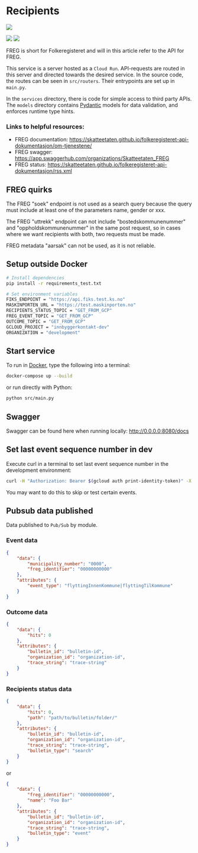# Recipients
[![](https://img.shields.io/badge/Python-a?style=flat&logo=python&label=Code&color=3776AB&logoColor=ffffff)](https://www.python.org/)

[![](https://img.shields.io/badge/Docker-a?style=flat&logo=docker&label=Container&color=2496ED&logoColor=ffffff)](https://www.docker.com/)
[![](https://img.shields.io/badge/Swagger-a?style=flat&logo=swagger&label=Documentation&color=85EA2D&logoColor=ffffff)](https://swagger.io/)

FREG is short for Folkeregisteret and will in this article refer to the API for FREG.

This service is a server hosted as a `Cloud Run`. API-requests are routed in this server and directed towards the desired service. In the source code, the routes can be seen in `src/routers`. Their entrypoints are set up in `main.py`.

In the `services` directory, there is code for simple access to third party APIs. The `models` directory contains [Pydantic](https://pydantic-docs.helpmanual.io/) models for data validation, and enforces runtime type hints.

### Links to helpful resources:
* FREG documentation: https://skatteetaten.github.io/folkeregisteret-api-dokumentasjon/om-tjenestene/
* FREG swagger: https://app.swaggerhub.com/organizations/Skatteetaten_FREG
* FREG status: https://skatteetaten.github.io/folkeregisteret-api-dokumentasjon/rss.xml

## FREG quirks
The FREG "soek" endpoint is not used as a search query because the query must include at least one of the parameters name, gender or xxx.

The FREG "uttrekk" endpoint can not include "bostedskommunenummer" and "oppholdskommunenummer" in the same post request,
so in cases where we want recipients with both, two requests must be made.

FREG metadata "aarsak" can not be used, as it is not reliable.


## Setup outside Docker
```bash
# Install dependencies
pip install -r requirements_test.txt

# Set environment variables
FIKS_ENDPOINT = "https://api.fiks.test.ks.no"
MASKINPORTEN_URL = "https://test.maskinporten.no"
RECIPIENTS_STATUS_TOPIC = "GET_FROM_GCP"
FREG_EVENT_TOPIC = "GET_FROM_GCP"
OUTCOME_TOPIC = "GET_FROM_GCP"
GCLOUD_PROJECT = "innbyggerkontakt-dev"
ORGANIZATION = "development"
```

## Start service
To run in [Docker](https://www.docker.com/), type the following into a terminal:
```bash
docker-compose up --build
```
or run directly with Python:
```bash
python src/main.py
 ```


## Swagger
Swagger can be found here when running locally: http://0.0.0.0:8080/docs

## Set last event sequence number in dev
Execute curl in a terminal to set last event sequence number in the development environment:
```bash
curl -H "Authorization: Bearer $(gcloud auth print-identity-token)" -X POST https://recipients-h4kdigdu2q-ey.a.run.app/freg/event-feed/last-sequence
```
You may want to do this to skip or test certain events.

## Pubsub data published
Data published to `Pub/Sub` by module.

### Event data
```json
{
    "data": {
        "municipality_number": "0000",
        "freg_identifier": "00000000000"
    },
    "attributes": {
        "event_type": "flyttingInnenKommune|flyttingTilKommune"
    }
}
```

### Outcome data
```json
{
    "data": {
        "hits": 0
    },
    "attributes": {
        "bulletin_id": "bulletin-id",
        "organization_id": "organization-id",
        "trace_string": "trace-string"
    }
}
```

### Recipients status data
```json
{
    "data": {
        "hits": 0,
        "path": "path/to/bulletin/folder/"
    },
    "attributes": {
        "bulletin_id": "bulletin-id",
        "organization_id": "organization-id",
        "trace_string": "trace-string",
        "bulletin_type": "search"
    }
}
```
or
```json
{
    "data": {
        "freg_identifier": "00000000000",
        "name": "Foo Bar"
    },
    "attributes": {
        "bulletin_id": "bulletin-id",
        "organization_id": "organization-id",
        "trace_string": "trace-string",
        "bulletin_type": "event"
    }
}
```
